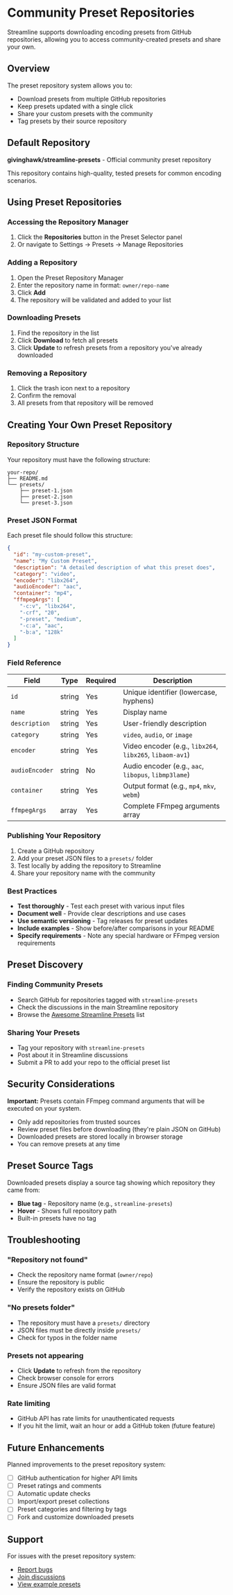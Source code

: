 # Community Preset Repositories

Streamline supports downloading encoding presets from GitHub repositories, allowing you to access community-created presets and share your own.

## Overview

The preset repository system allows you to:
- Download presets from multiple GitHub repositories
- Keep presets updated with a single click
- Share your custom presets with the community
- Tag presets by their source repository

## Default Repository

**givinghawk/streamline-presets** - Official community preset repository

This repository contains high-quality, tested presets for common encoding scenarios.

## Using Preset Repositories

### Accessing the Repository Manager

1. Click the **Repositories** button in the Preset Selector panel
2. Or navigate to Settings → Presets → Manage Repositories

### Adding a Repository

1. Open the Preset Repository Manager
2. Enter the repository name in format: `owner/repo-name`
3. Click **Add**
4. The repository will be validated and added to your list

### Downloading Presets

1. Find the repository in the list
2. Click **Download** to fetch all presets
3. Click **Update** to refresh presets from a repository you've already downloaded

### Removing a Repository

1. Click the trash icon next to a repository
2. Confirm the removal
3. All presets from that repository will be removed

## Creating Your Own Preset Repository

### Repository Structure

Your repository must have the following structure:

```
your-repo/
├── README.md
└── presets/
    ├── preset-1.json
    ├── preset-2.json
    └── preset-3.json
```

### Preset JSON Format

Each preset file should follow this structure:

```json
{
  "id": "my-custom-preset",
  "name": "My Custom Preset",
  "description": "A detailed description of what this preset does",
  "category": "video",
  "encoder": "libx264",
  "audioEncoder": "aac",
  "container": "mp4",
  "ffmpegArgs": [
    "-c:v", "libx264",
    "-crf", "20",
    "-preset", "medium",
    "-c:a", "aac",
    "-b:a", "128k"
  ]
}
```

### Field Reference

| Field | Type | Required | Description |
|-------|------|----------|-------------|
| `id` | string | Yes | Unique identifier (lowercase, hyphens) |
| `name` | string | Yes | Display name |
| `description` | string | Yes | User-friendly description |
| `category` | string | Yes | `video`, `audio`, or `image` |
| `encoder` | string | Yes | Video encoder (e.g., `libx264`, `libx265`, `libaom-av1`) |
| `audioEncoder` | string | No | Audio encoder (e.g., `aac`, `libopus`, `libmp3lame`) |
| `container` | string | Yes | Output format (e.g., `mp4`, `mkv`, `webm`) |
| `ffmpegArgs` | array | Yes | Complete FFmpeg arguments array |

### Publishing Your Repository

1. Create a GitHub repository
2. Add your preset JSON files to a `presets/` folder
3. Test locally by adding the repository to Streamline
4. Share your repository name with the community

### Best Practices

- **Test thoroughly** - Test each preset with various input files
- **Document well** - Provide clear descriptions and use cases
- **Use semantic versioning** - Tag releases for preset updates
- **Include examples** - Show before/after comparisons in your README
- **Specify requirements** - Note any special hardware or FFmpeg version requirements

## Preset Discovery

### Finding Community Presets

- Search GitHub for repositories tagged with `streamline-presets`
- Check the discussions in the main Streamline repository
- Browse the [Awesome Streamline Presets](https://github.com/search?q=streamline-presets) list

### Sharing Your Presets

- Tag your repository with `streamline-presets`
- Post about it in Streamline discussions
- Submit a PR to add your repo to the official preset list

## Security Considerations

**Important:** Presets contain FFmpeg command arguments that will be executed on your system.

- Only add repositories from trusted sources
- Review preset files before downloading (they're plain JSON on GitHub)
- Downloaded presets are stored locally in browser storage
- You can remove presets at any time

## Preset Source Tags

Downloaded presets display a source tag showing which repository they came from:

- **Blue tag** - Repository name (e.g., `streamline-presets`)
- **Hover** - Shows full repository path
- Built-in presets have no tag

## Troubleshooting

### "Repository not found"
- Check the repository name format (`owner/repo`)
- Ensure the repository is public
- Verify the repository exists on GitHub

### "No presets folder"
- The repository must have a `presets/` directory
- JSON files must be directly inside `presets/`
- Check for typos in the folder name

### Presets not appearing
- Click **Update** to refresh from the repository
- Check browser console for errors
- Ensure JSON files are valid format

### Rate limiting
- GitHub API has rate limits for unauthenticated requests
- If you hit the limit, wait an hour or add a GitHub token (future feature)

## Future Enhancements

Planned improvements to the preset repository system:

- [ ] GitHub authentication for higher API limits
- [ ] Preset ratings and comments
- [ ] Automatic update checks
- [ ] Import/export preset collections
- [ ] Preset categories and filtering by tags
- [ ] Fork and customize downloaded presets

## Support

For issues with the preset repository system:
- [Report bugs](https://github.com/givinghawk/streamline/issues)
- [Join discussions](https://github.com/givinghawk/streamline/discussions)
- [View example presets](https://github.com/givinghawk/streamline-presets)
